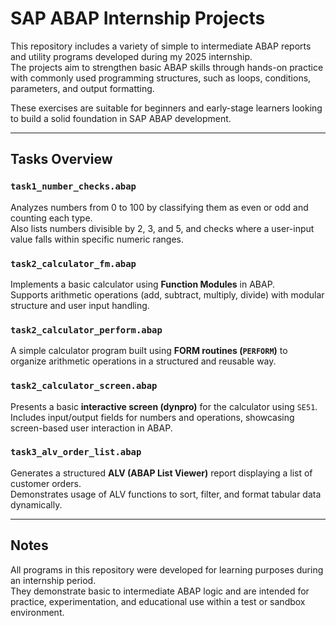 # SAP ABAP Internship Projects

This repository includes a variety of simple to intermediate ABAP reports and utility programs developed during my 2025 internship.  
The projects aim to strengthen basic ABAP skills through hands-on practice with commonly used programming structures, such as loops, conditions, parameters, and output formatting.

These exercises are suitable for beginners and early-stage learners looking to build a solid foundation in SAP ABAP development.

---

## Tasks Overview

### `task1_number_checks.abap`  
Analyzes numbers from 0 to 100 by classifying them as even or odd and counting each type.  
Also lists numbers divisible by 2, 3, and 5, and checks where a user-input value falls within specific numeric ranges.

### `task2_calculator_fm.abap`  
Implements a basic calculator using **Function Modules** in ABAP.  
Supports arithmetic operations (add, subtract, multiply, divide) with modular structure and user input handling.

### `task2_calculator_perform.abap`  
A simple calculator program built using **FORM routines (`PERFORM`)** to organize arithmetic operations in a structured and reusable way.

### `task2_calculator_screen.abap`  
Presents a basic **interactive screen (dynpro)** for the calculator using `SE51`.  
Includes input/output fields for numbers and operations, showcasing screen-based user interaction in ABAP.

### `task3_alv_order_list.abap`  
Generates a structured **ALV (ABAP List Viewer)** report displaying a list of customer orders.  
Demonstrates usage of ALV functions to sort, filter, and format tabular data dynamically.

---

## Notes

All programs in this repository were developed for learning purposes during an internship period.  
They demonstrate basic to intermediate ABAP logic and are intended for practice, experimentation, and educational use within a test or sandbox environment.
